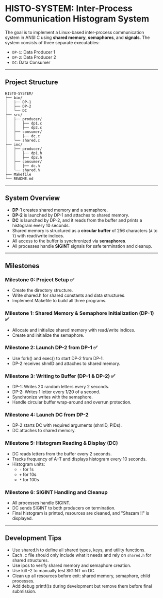 # HISTO-SYSTEM: Inter-Process Communication Histogram System

The goal is to implement a Linux-based inter-process communication system in ANSI C using **shared memory**, **semaphores**, and **signals**. The system consists of three separate executables:

- `DP-1`: Data Producer 1
- `DP-2`: Data Producer 2
- `DC`: Data Consumer

---

## Project Structure

```text
HISTO-SYSTEM/
├── bin/
│   ├── DP-1
│   ├── DP-2
│   └── DC
├── src/
│   ├── producer/
│   │   ├── dp1.c
│   │   ├── dp2.c
│   ├── consumer/
│   │   ├── dc.c
│   └── shared.c
├── inc/
│   ├── producer/
│   │   ├── dp1.h
│   │   ├── dp2.h
│   ├── consumer/
│   │   ├── dc.h
│   └── shared.h
├── Makefile
└── README.md
```

---

## System Overview

- **DP-1** creates shared memory and a semaphore.
- **DP-2** is launched by DP-1 and attaches to shared memory.
- **DC** is launched by DP-2, and it reads from the buffer and prints a histogram every 10 seconds.
- Shared memory is structured as a **circular buffer** of 256 characters (`A` to `T`) with read/write indices.
- All access to the buffer is synchronized via **semaphores**.
- All processes handle **SIGINT** signals for safe termination and cleanup.

---

## Milestones

### Milestone 0: Project Setup ✅
- Create the directory structure.
- Write shared.h for shared constants and data structures.
- Implement Makefile to build all three programs.

### Milestone 1: Shared Memory & Semaphore Initialization (DP-1) ✅
- Allocate and initialize shared memory with read/write indices.
- Create and initialize the semaphore.

### Milestone 2: Launch DP-2 from DP-1 ✅
- Use fork() and exec() to start DP-2 from DP-1.
- DP-2 receives shmID and attaches to shared memory.

### Milestone 3: Writing to Buffer (DP-1 & DP-2) ✅
- DP-1: Writes 20 random letters every 2 seconds.
- DP-2: Writes 1 letter every 1/20 of a second.
- Synchronize writes with the semaphore.
- Handle circular buffer wrap-around and overrun protection.

### Milestone 4: Launch DC from DP-2
- DP-2 starts DC with required arguments (shmID, PIDs).
- DC attaches to shared memory.

### Milestone 5: Histogram Reading & Display (DC)
- DC reads letters from the buffer every 2 seconds.
- Tracks frequency of A–T and displays histogram every 10 seconds.
- Histogram units:
  - `-` for 1s
  - `+` for 10s
  - `*` for 100s

### Milestone 6: SIGINT Handling and Cleanup
- All processes handle SIGINT.
- DC sends SIGINT to both producers on termination.
- Final histogram is printed, resources are cleaned, and "Shazam !!" is displayed.

---

## Development Tips

- Use shared.h to define all shared types, keys, and utility functions.
- Each .c file should only include what it needs and rely on `shared.h` for shared structures.
- Use ipcs to verify shared memory and semaphore creation.
- Use kill -2 <PID> to manually test SIGINT on DC.
- Clean up all resources before exit: shared memory, semaphore, child processes.
- Add debug printf()s during development but remove them before final submission.
